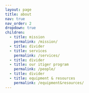 ```yaml
---
layout: page
title: about
nav: true
nav_order: 2
dropdown: true
children:
  - title: mission
    permalink: /mission/
  - title: divider
  - title: services
    permalink: /services/
  - title: divider
  - title: our itiger program
    permalink: /people/
  - title: divider
  - title: equipment & resources
    permalink: /equipment&resources/
---
```

